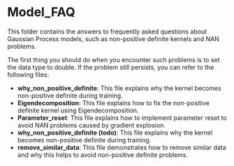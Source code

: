 # Model_FAQ

This folder contains the answers to frequently asked questions about Gaussian Process models, such as non-positive definite kernels and NAN problems.

The first thing you should do when you encounter such problems is to set the data type to double. If the problem still persists, you can refer to the following files:

- **why_non_positive_definite**: This file explains why the kernel becomes non-positive definite during training.
- **Eigendecomposition**: This file explains how to fix the non-positive definite kernel using Eigendecomposition.
- **Parameter_reset**: This file explains how to implement parameter reset to avoid NAN problems caused by gradient explosion.
- **why_non_positive_definite (todo)**: This file explains why the kernel becomes non-positive definite during training.
- **remove_similar_data**: This file demonstrates how to remove similar data and why this helps to avoid non-positive definite problems.

